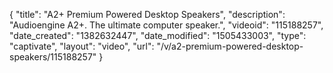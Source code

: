 {
    "title": "A2+ Premium Powered Desktop Speakers",
    "description": "Audioengine A2+. The ultimate computer speaker.",
    "videoid": "115188257",
    "date_created": "1382632447",
    "date_modified": "1505433003",
    "type": "captivate",
    "layout": "video",
    "url": "\/v\/a2-premium-powered-desktop-speakers\/115188257"
}